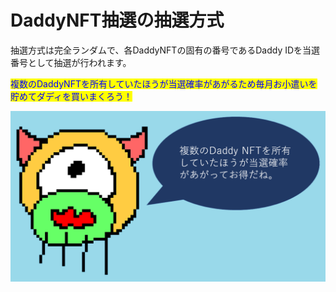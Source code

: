 # DaddyNFT抽選の抽選方式

抽選方式は完全ランダムで、各DaddyNFTの固有の番号であるDaddy IDを当選番号として抽選が行われます。

<mark style="color:blue;">複数のDaddyNFTを所有していたほうが当選確率があがるため毎月お小遣いを貯めてダディを買いまくろう！</mark>

![](../../.gitbook/assets/img2.png)
